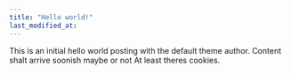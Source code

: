 ```yaml
---
title: "Hello world!"
last_modified_at:
---
```


This is an initial hello world posting with the default theme author.
Content shalt arrive soonish maybe or not
At least theres cookies.
